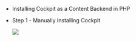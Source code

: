 - Installing Cockpit as a Content Backend in PHP
- Step 1 - Manually Installing Cockpit
  
  ![][1]
  
  [1]: images/installing-cockpit-as-a-content-backend-in-php/step-1---manually-installing-cockpit.png